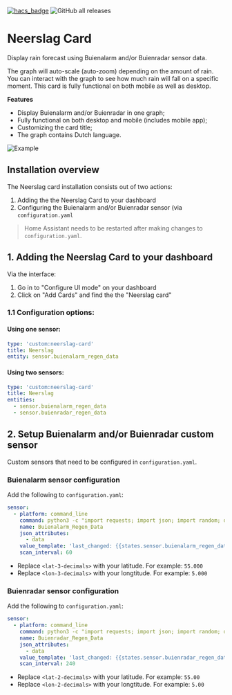 [![hacs_badge](https://img.shields.io/badge/HACS-Custom-orange.svg)](https://github.com/custom-components/hacs) ![GitHub all releases](https://img.shields.io/github/downloads/aex351/home-assistant-neerslag-card/total)

# Neerslag Card
 Display rain forecast using Buienalarm and/or Buienradar sensor data.

 The graph will auto-scale (auto-zoom) depending on the amount of  rain. You can interact with the graph to see how much rain will fall on a specific moment. This card is fully functional on both  mobile as well as desktop.

**Features**
* Display Buienalarm and/or Buienradar in one graph;
* Fully functional on both desktop and mobile (includes mobile app);
* Customizing the card title;
* The graph contains Dutch language.

![Example](https://github.com/aex351/home-assistant-neerslag-card/raw/main/documentation/example.png)

## Installation overview
The Neerslag card installation consists out of two actions:
1) Adding the the Neerslag Card to your dashboard
2) Configuring the Buienalarm and/or Buienradar sensor (via `configuration.yaml`

> Home Assistant needs to be restarted after making changes to `configuration.yaml`.

## 1. Adding the Neerslag Card to your dashboard
Via the interface:
1) Go in to "Configure UI mode" on your dashboard
2) Click on "Add Cards" and find the the "Neerslag card"

### 1.1 Configuration options:

#### Using one sensor:
```yaml
type: 'custom:neerslag-card'
title: Neerslag
entity: sensor.buienalarm_regen_data
```
#### Using two sensors:
```yaml
type: 'custom:neerslag-card'
title: Neerslag
entities:
  - sensor.buienalarm_regen_data
  - sensor.buienradar_regen_data
```

 ## 2. Setup Buienalarm and/or Buienradar custom sensor
 Custom sensors that need to be configured in `configuration.yaml`.
 
 ### Buienalarm sensor configuration
 Add the following to `configuration.yaml`:

```yaml
sensor:
  - platform: command_line
    command: python3 -c "import requests; import json; import random; dataRequest = requests.get('https://cdn-secure.buienalarm.nl/api/3.4/forecast.php?lat=<lat-3-decimals>&lon=<lon-3-decimals>&region=nl&unit=mm%2Fu&c='+str(random.randint(0,999999999999999)) ).text; dataRequest = dataRequest.replace('\r\n',' '); data = '{\"data\":'+dataRequest+'}';    print(data);"
    name: Buienalarm_Regen_Data
    json_attributes:
      - data
    value_template: 'last_changed: {{states.sensor.buienalarm_regen_data.last_changed}}'
    scan_interval: 60
```

 * Replace `<lat-3-decimals>` with your latitude. For example: `55.000`
 * Replace `<lon-3-decimals>` with your longtitude. For example: `5.000`



 ### Buienradar sensor configuration
 Add the following to `configuration.yaml`:
```yaml
sensor:
  - platform: command_line
    command: python3 -c "import requests; import json; import random; dataRequest = requests.get('https://gpsgadget.buienradar.nl/data/raintext?lat=<lat-2-decimals>&lon=<lon-2-decimals>&c='+str(random.randint(0,999999999999999)) ).text; dataRequest = dataRequest.replace('\r\n',' '); data = '{\"data\":\"'+dataRequest+'\"}';    print(data);"
    name: Buienradar_Regen_Data
    json_attributes:
      - data
    value_template: 'last_changed: {{states.sensor.buienradar_regen_data.last_changed}}'
    scan_interval: 240
```
 * Replace `<lat-2-decimals>` with your latitude. For example: `55.00`
 * Replace `<lon-2-decimals>` with your longtitude. For example: `5.00`

